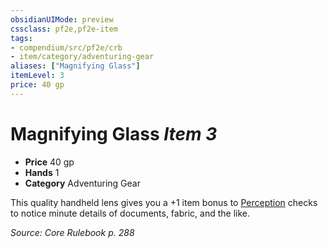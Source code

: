 ```yaml
---
obsidianUIMode: preview
cssclass: pf2e,pf2e-item
tags:
- compendium/src/pf2e/crb
- item/category/adventuring-gear
aliases: ["Magnifying Glass"]
itemLevel: 3
price: 40 gp
---
```

# Magnifying Glass *Item 3*  

- **Price** 40 gp
- **Hands** 1
- **Category** Adventuring Gear

This quality handheld lens gives you a +1 item bonus to [Perception](../../skills.md#Perception) checks to notice minute details of documents, fabric, and the like.

*Source: Core Rulebook p. 288*
